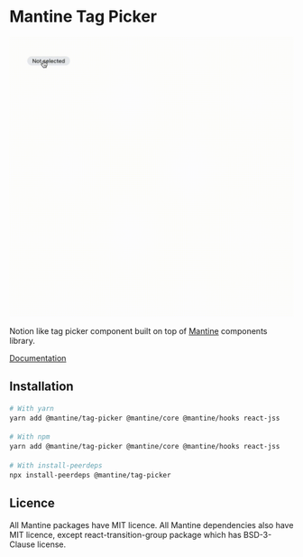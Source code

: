 # Mantine Tag Picker

![Demo](./demo.gif)

Notion like tag picker component built on top of [Mantine](https://mantine.dev/) components library.

[Documentation](https://mantine.dev/others/tag-picker/)

## Installation

```sh
# With yarn
yarn add @mantine/tag-picker @mantine/core @mantine/hooks react-jss

# With npm
yarn add @mantine/tag-picker @mantine/core @mantine/hooks react-jss

# With install-peerdeps
npx install-peerdeps @mantine/tag-picker
```

## Licence

All Mantine packages have MIT licence. All Mantine dependencies also have MIT licence, except react-transition-group package which has BSD-3-Clause license.
